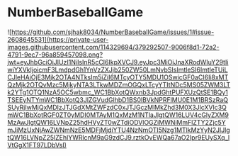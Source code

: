 # NumberBaseballGame
![https://github.com/sjhak8034/NumberBaseballGame/issues/1#issue-2608645531](https://private-user-images.githubusercontent.com/114329694/379292507-9006f8d1-72a2-4791-9ec7-96a859457098.png?jwt=eyJhbGciOiJIUzI1NiIsInR5cCI6IkpXVCJ9.eyJpc3MiOiJnaXRodWIuY29tIiwiYXVkIjoicmF3LmdpdGh1YnVzZXJjb250ZW50LmNvbSIsImtleSI6ImtleTUiLCJleHAiOjE3Mjk2OTA4NTksIm5iZiI6MTcyOTY5MDU1OSwicGF0aCI6Ii8xMTQzMjk2OTQvMzc5MjkyNTA3LTkwMDZmOGQxLTcyYTItNDc5MS05ZWM3LTk2YTg1OTQ1NzA5OC5wbmc_WC1BbXotQWxnb3JpdGhtPUFXUzQtSE1BQy1TSEEyNTYmWC1BbXotQ3JlZGVudGlhbD1BS0lBVkNPRFlMU0E1M1BRSzRaQSUyRjIwMjQxMDIzJTJGdXMtZWFzdC0xJTJGczMlMkZhd3M0X3JlcXVlc3QmWC1BbXotRGF0ZT0yMDI0MTAyM1QxMzM1NTlaJlgtQW16LUV4cGlyZXM9MzAwJlgtQW16LVNpZ25hdHVyZT0wZTdiODVlOGZiMWNiMmFlZTY2Zjc5YmJiMzUxNjAwZWNmNzE5MDFjMjdiYTU4NzNmOTI5Nzg1MTlkMzYyN2JlJlgtQW16LVNpZ25lZEhlYWRlcnM9aG9zdCJ9.rztkOvEWQa67aO2Ipr9EUySXq_lVtGgX1FT97LDbVsI)
